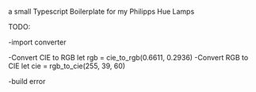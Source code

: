 a small Typescript Boilerplate for my Philipps Hue Lamps

TODO: 

-import converter

-Convert CIE to RGB
let rgb = cie_to_rgb(0.6611, 0.2936)
-Convert RGB to CIE
let cie = rgb_to_cie(255, 39, 60)


-build error